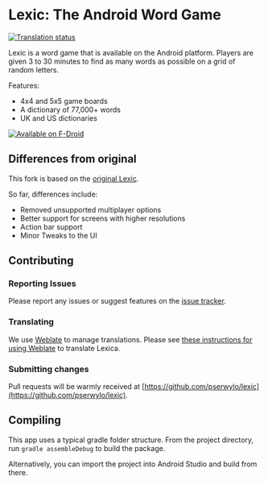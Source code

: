 # Lexic: The Android Word Game

<a href="https://hosted.weblate.org/engage/lexica/?utm_source=widget">
<img src="https://hosted.weblate.org/widgets/lexica/-/svg-badge.svg" alt="Translation status" />
</a>

Lexic is a word game that is available on the Android platform. Players are 
given 3 to 30 minutes to find as many words as possible on a grid of random letters.

Features:
 * 4x4 and 5x5 game boards
 * A dictionary of 77,000+ words
 * UK and US dictionaries

[![Available on F-Droid](https://f-droid.org/wiki/page/File:F-Droid-button_smaller.png)](https://f-droid.org/repository/browse/?fdfilter=lexic&fdid=net.healeys.lexic)

## Differences from original

This fork is based on the [original Lexic](http://code.google.com/p/lexic).

So far, differences include:
 * Removed unsupported multiplayer options
 * Better support for screens with higher resolutions
 * Action bar support
 * Minor Tweaks to the UI

## Contributing

### Reporting Issues

Please report any issues or suggest features on the [issue tracker](https://github.com/pserwylo/lexic/issues).

### Translating

We use [Weblate](https://hosted.weblate.org/engage/lexica/) to manage translations. Please see [these instructions for using Weblate](https://hosted.weblate.org/engage/lexica/) to translate Lexica.

### Submitting changes

Pull requests will be warmly received at [https://github.com/pserwylo/lexic](https://github.com/pserwylo/lexic).

## Compiling

This app uses a typical gradle folder structure.
From the project directory, run `gradle assembleDebug` to build the package.

Alternatively, you can import the project into Android Studio and build from there.
